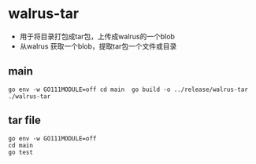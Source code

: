 # walrus-tar
- 用于将目录打包成tar包，上传成walrus的一个blob
- 从walrus 获取一个blob，提取tar包一个文件或目录
## main
``
go env -w GO111MODULE=off
cd main 
go build -o ../release/walrus-tar
./walrus-tar
``

## tar file

```test
go env -w GO111MODULE=off
cd main
go test

```
